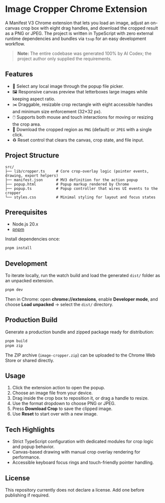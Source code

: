 # Image Cropper Chrome Extension

A Manifest V3 Chrome extension that lets you load an image, adjust an on-canvas crop box with eight drag handles, and download the cropped result as a PNG or JPEG. The project is written in TypeScript with zero external runtime dependencies and bundles via `tsup` for an easy development workflow.

> **Note:** The entire codebase was generated 100% by AI Codex; the project author only supplied the requirements.

## Features
- 📂 Select any local image through the popup file picker.
- 🖼️ Responsive canvas preview that letterboxes large images while keeping aspect ratio.
- ✂️ Draggable, resizable crop rectangle with eight accessible handles and minimum size enforcement (32×32 px).
- 🖱️ Supports both mouse and touch interactions for moving or resizing the crop area.
- 💾 Download the cropped region as `PNG` (default) or `JPEG` with a single click.
- ♻️ Reset control that clears the canvas, crop state, and file input.

## Project Structure
```
src/
├── lib/cropper.ts     # Core crop-overlay logic (pointer events, drawing, export helpers)
├── manifest.json      # MV3 definition for the action popup
├── popup.html         # Popup markup rendered by Chrome
├── popup.ts           # Popup controller that wires UI events to the cropper
└── styles.css         # Minimal styling for layout and focus states
```

## Prerequisites
- Node.js 20.x
- [pnpm](https://pnpm.io/)

Install dependencies once:

```bash
pnpm install
```

## Development
To iterate locally, run the watch build and load the generated `dist/` folder as an unpacked extension.

```bash
pnpm dev
```

Then in Chrome: open **chrome://extensions**, enable **Developer mode**, and choose **Load unpacked** → select the `dist/` directory.

## Production Build
Generate a production bundle and zipped package ready for distribution:

```bash
pnpm build
pnpm zip
```

The ZIP archive (`image-cropper.zip`) can be uploaded to the Chrome Web Store or shared directly.

## Usage
1. Click the extension action to open the popup.
2. Choose an image file from your device.
3. Drag inside the crop box to reposition it, or drag a handle to resize.
4. Use the format dropdown to choose PNG or JPEG.
5. Press **Download Crop** to save the clipped image.
6. Use **Reset** to start over with a new image.

## Tech Highlights
- Strict TypeScript configuration with dedicated modules for crop logic and popup behavior.
- Canvas-based drawing with manual crop overlay rendering for performance.
- Accessible keyboard focus rings and touch-friendly pointer handling.

## License
This repository currently does not declare a license. Add one before publishing if required.
